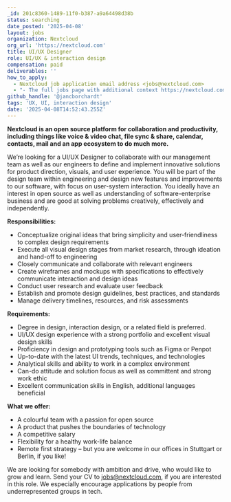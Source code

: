 ```yaml
---
_id: 201c8360-1489-11f0-b387-a9a64498d38b
status: searching
date_posted: '2025-04-08'
layout: jobs
organization: Nextcloud
org_url: 'https://nextcloud.com'
title: UI/UX Designer
role: UI/UX & interaction design
compensation: paid
deliverables: ''
how_to_apply:
  - Nextcloud job application email address <jobs@nextcloud.com>
  - "- The full jobs page with additional context https://nextcloud.com/jobs/\r\n- Our design contribution page https://nextcloud.com/design/"
github_handle: '@jancborchardt'
tags: 'UX, UI, interaction design'
date: '2025-04-08T14:52:43.255Z'
---
```

**Nextcloud is an open source platform for collaboration and productivity, including things like voice & video chat, file sync & share, calendar, contacts, mail and an app ecosystem to do much more.**

We’re looking for a UI/UX Designer to collaborate with our management team as well as our engineers to define and implement innovative solutions for product direction, visuals, and user experience.
You will be part of the design team within engineering and design new features and improvements to our software, with focus on user-system interaction. You ideally have an interest in open source as well as understanding of software-enterprise business and are good at solving problems creatively, effectively and independently.

**Responsibilities:**
- Conceptualize original ideas that bring simplicity and user-friendliness to complex design requirements
- Execute all visual design stages from market research, through ideation and hand-off to engineering
- Closely communicate and collaborate with relevant engineers
- Create wireframes and mockups with specifications to effectively communicate interaction and design ideas
- Conduct user research and evaluate user feedback
- Establish and promote design guidelines, best practices, and standards
- Manage delivery timelines, resources, and risk assessments

**Requirements:**
- Degree in design, interaction design, or a related field is preferred.
- UI/UX design experience with a strong portfolio and excellent visual design skills
- Proficiency in design and prototyping tools such as Figma or Penpot
- Up-to-date with the latest UI trends, techniques, and technologies
- Analytical skills and ability to work in a complex environment
- Can-do attitude and solution focus as well as committent and strong work ethic
- Excellent communication skills in English, additional languages beneficial

**What we offer:**
- A colourful team with a passion for open source
- A product that pushes the boundaries of technology
- A competitive salary
- Flexibility for a healthy work-life balance
- Remote first strategy – but you are welcome in our offices in Stuttgart or Berlin, if you like!

We are looking for somebody with ambition and drive, who would like to grow and learn. Send your CV to jobs@nextcloud.com, if you are interested in this role.
We especially encourage applications by people from underrepresented groups in tech.
